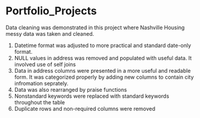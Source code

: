 # Portfolio_Projects
Data cleaning was demonstrated in this project where Nashville Housing messy data was taken and cleaned. 
1. Datetime format was adjusted to more practical and standard date-only format.
2. NULL  values in address was removed and populated with useful data. It involved use of self joins
3. Data in address columns were presented in a more useful and readable form. It was categorized properly by adding new columns to contain city infromation seprately.
4. Data was also rearranged by praise functions
5. Nonstandard keywords were replaced with standard keywords throughout the table
6. Duplicate rows and non-required columns were removed 

